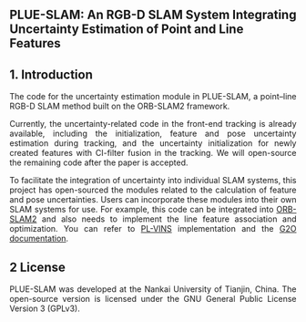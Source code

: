 ## PLUE-SLAM: An RGB-D SLAM System Integrating Uncertainty Estimation of Point and Line Features
## 1. Introduction
<div style="text-align: justify;">
The code for the uncertainty estimation module in PLUE-SLAM, a point–line RGB-D SLAM method built on the ORB-SLAM2 framework.

Currently, the uncertainty-related code in the front-end tracking is already available, including the initialization, feature and pose uncertainty estimation during tracking, and the uncertainty initialization for newly created features with CI-filter fusion in the tracking. We will open-source the remaining code after the paper is accepted.

To facilitate the integration of uncertainty into individual SLAM systems, this project has open-sourced the modules related to the calculation of feature and pose uncertainties. Users can incorporate these modules into their own SLAM systems for use. For example, this code can be integrated into [ORB-SLAM2](https://github.com/raulmur/ORB_SLAM2) and also needs to implement the line feature association and optimization. You can refer to [PL-VINS](https://github.com/cnqiangfu/PL-VINS) implementation and the [G2O documentation](https://github.com/RainerKuemmerle/g2o).



## 2 License
PLUE-SLAM was developed at the Nankai University of Tianjin, China.
The open-source version is licensed under the GNU General Public License
Version 3 (GPLv3).
